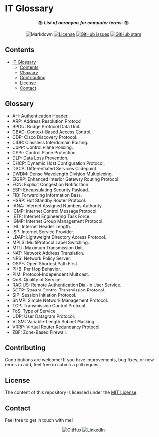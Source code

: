 # IT Glossary

<div align="center">

📚 ***List of acronyms for computer terms.*** 📚

![Markdown](<https://img.shields.io/badge/markdown-%23000000?logo=markdown&logoColor=white&labelColor=grey>)
[![License](<https://img.shields.io/github/license/danielfeitopin/it-glossary>)](LICENSE "License")
[![GitHub issues](https://img.shields.io/github/issues/danielfeitopin/it-glossary)](<https://github.com/danielfeitopin/it-glossary> "Issues")
[![GitHub stars](https://img.shields.io/github/stars/danielfeitopin/it-glossary)](<https://github.com/danielfeitopin/it-glossary/stargazers> "Stars")


</div>


## Contents

- [IT Glossary](#it-glossary)
  - [Contents](#contents)
  - [Glossary](#glossary)
  - [Contributing](#contributing)
  - [License](#license)
  - [Contact](#contact)

## Glossary

- AH: Authentication Header.
- ARP: Address Resolution Protocol.
- BPDU: Bridge Protocol Data Unit.
- CBAC: Context-Based Access Control.
- CDP: Cisco Discovery Protocol.
- CIDR: Classless Interdomain Routing.
- CoPP: Control Plane Policing.
- CPPr: Control Plane Protection.
- DLP: Data Loss Prevention.
- DHCP: Dynamic Host Configuration Protocol.
- DSCP: Differentiated Services Codepoint.
- DWDM: Dense Wavelength Division Multiplexing.
- EIGRP: Enhanced Interior Gateway Routing Protocol.
- ECN: Explicit Congestion Notification.
- ESP: Encapsulating Security Payload.
- FIB: Forwarding Information Base.
- HSRP: Hot Standby Router Protocol.
- IANA: Internet Assigned Numbers Authority.
- ICMP: Internet Control Message Protocol.
- IETF: Internet Engineering Task Force.
- IGMP: Internet Group Management Protocol.
- IHL: Internet Header Length.
- ISP: Internet Service Provider.
- LDAP: Lightweight Directory Access Protocol.
- MPLS: MultiProtocol Label Switching.
- MTU: Maximum Transmission Unit.
- NAT: Network Address Translation.
- NPS: Network Policy Server.
- OSPF: Open Shortest Path First.
- PHB: Per Hop Behavior.
- PIM: Protocol-Independent Multicast.
- QoS: Quality of Service.
- RADIUS: Remote Authentication Dial-In User Service.
- SCTP: Stream Control Transmission Protocol.
- SIP: Session Initiation Protocol.
- SNMP: Simple Network Management Protocol.
- TCP: Transmission Control Protocol.
- ToS: Type of Service.
- UDP: User Datagram Protocol.
- VLSM: Variable-Length Subnet Masking.
- VRRP: Virtual Router Redundancy Protocol.
- ZBF: Zone-Based Firewall.

## Contributing

Contributions are welcome! If you have improvements, bug fixes, or new terms to add, feel free to submit a pull request.

## License

The content of this repository is licensed under the [MIT License](LICENSE).

## Contact

Feel free to get in touch with me!

<div align="center">

[![GitHub](https://img.shields.io/badge/GitHub-%23181717?style=for-the-badge&logo=github&logoColor=%23181717&color=white)](<https://github.com/danielfeitopin>)
[![LinkedIn](https://img.shields.io/badge/LinkedIn-white?style=for-the-badge&logo=linkedin&logoColor=white&color=%230A66C2)](<https://www.linkedin.com/in/danielfeitopin/>)

</div>
